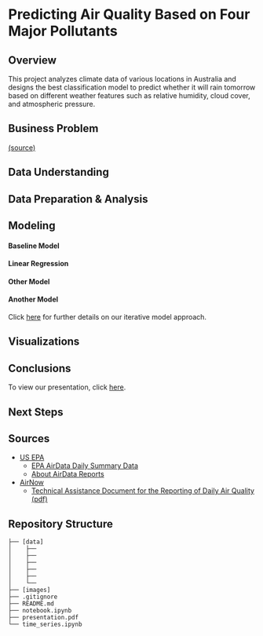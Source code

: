 # Predicting Air Quality Based on Four Major Pollutants


## Overview
This project analyzes climate data of various locations in Australia and designs the best classification model to predict whether it will rain tomorrow based on different weather features such as relative humidity, cloud cover, and atmospheric pressure.




## Business Problem


<a href="#Sources">(source)</a>


## Data Understanding





## Data Preparation & Analysis






## Modeling






#### Baseline Model


#### Linear Regression


#### Other Model


#### Another Model

Click [here](www.github.com) for further details on our iterative model approach.


## Visualizations




## Conclusions



To view our presentation, click [here](www.github.com).


## Next Steps






## <a id="Sources">Sources</a>
- [US EPA](https://www.epa.gov/)
  - [EPA AirData Daily Summary Data](https://aqs.epa.gov/aqsweb/airdata/download_files.html#Daily)
  - [About AirData Reports](https://www.epa.gov/outdoor-air-quality-data/about-air-data-reports)
- [AirNow](https://www.airnow.gov/)
  - [Technical Assistance Document for the Reporting of Daily Air Quality (pdf)](https://www.airnow.gov/sites/default/files/2020-05/aqi-technical-assistance-document-sept2018.pdf)





## Repository Structure
```
├── [data]
│    ├── 
│    ├── 
│    ├── 
│    ├── 
│    ├── 
│    └── 
├── [images]
├── .gitignore
├── README.md
├── notebook.ipynb
├── presentation.pdf
└── time_series.ipynb
```
